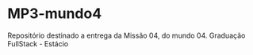 # MP3-mundo4
Repositório destinado a entrega da Missão 04, do mundo 04. Graduação FullStack - Estácio
